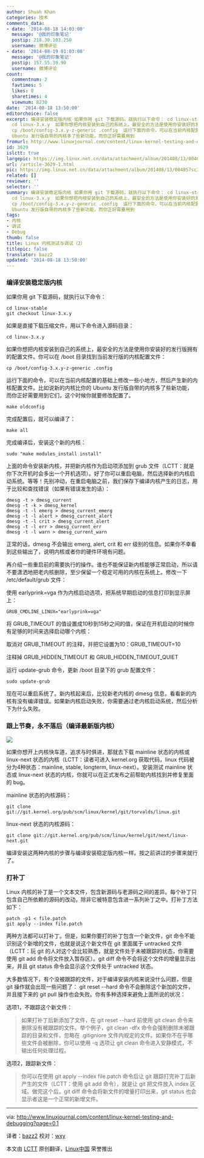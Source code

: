 ```yaml
---
author: Shuah Khan
categories: 技术
comments_data:
- date: '2014-08-18 14:03:00'
  message: '@我的印象笔记'
  postip: 218.30.103.250
  username: 微博评论
- date: '2014-08-19 01:03:00'
  message: '@我的印象笔记'
  postip: 157.55.39.90
  username: 微博评论
count:
  commentnum: 2
  favtimes: 5
  likes: 0
  sharetimes: 4
  viewnum: 8230
date: '2014-08-18 13:50:00'
editorchoice: false
excerpt: 编译安装稳定版内核 如果你用 git 下载源码，就执行以下命令： cd linux-stable git checkout linux-3.x.y  如果是直接下载压缩文件，用以下命令进入源码目录：
  cd linux-3.x.y  如果你想把内核安装到自己的系统上，最安全的方法是使用你安装好的发行版拥有的配置文件。你可以在 /boot 目录找到当前发行版的内核配置文件：
  cp /boot/config-3.x.y-z-generic .config  运行下面的命令，可以在当前内核配置的基础上修改一些小地方，然后产生新的内核配置文件。比如说新的内核比你的
  Ubuntu 发行版自带的内核多了些新功能，而你正好需要用到
fromurl: http://www.linuxjournal.com/content/linux-kernel-testing-and-debugging?page=0,1
id: 3629
islctt: true
largepic: https://img.linux.net.cn/data/attachment/album/201408/13/004057sc3n1gf5if5431iq.png
url: /article-3629-1.html
pic: https://img.linux.net.cn/data/attachment/album/201408/13/004057sc3n1gf5if5431iq.png.thumb.jpg
related: []
reviewer: ''
selector: ''
summary: 编译安装稳定版内核 如果你用 git 下载源码，就执行以下命令： cd linux-stable git checkout linux-3.x.y  如果是直接下载压缩文件，用以下命令进入源码目录：
  cd linux-3.x.y  如果你想把内核安装到自己的系统上，最安全的方法是使用你安装好的发行版拥有的配置文件。你可以在 /boot 目录找到当前发行版的内核配置文件：
  cp /boot/config-3.x.y-z-generic .config  运行下面的命令，可以在当前内核配置的基础上修改一些小地方，然后产生新的内核配置文件。比如说新的内核比你的
  Ubuntu 发行版自带的内核多了些新功能，而你正好需要用到
tags:
- 内核
- 调试
- Debug
thumb: false
title: Linux 内核测试与调试（2）
titlepic: false
translator: bazz2
updated: '2014-08-18 13:50:00'
---
```


### 编译安装稳定版内核


如果你用 git 下载源码，就执行以下命令：



```
cd linux-stable
git checkout linux-3.x.y

```

如果是直接下载压缩文件，用以下命令进入源码目录：



```
cd linux-3.x.y

```

如果你想把内核安装到自己的系统上，最安全的方法是使用你安装好的发行版拥有的配置文件。你可以在 /boot 目录找到当前发行版的内核配置文件：



```
cp /boot/config-3.x.y-z-generic .config

```

运行下面的命令，可以在当前内核配置的基础上修改一些小地方，然后产生新的内核配置文件。比如说新的内核比你的 Ubuntu 发行版自带的内核多了些新功能，而你正好需要用到它们，这个时候你就要修改配置了。



```
make oldconfig

```

完成配置后，就可以编译了：



```
make all

```

完成编译后，安装这个新的内核：



```
sudo "make modules_install install"

```

上面的命令安装新内核，并把新内核作为启动项添加到 grub 文件（LCTT：就是你下次开机时会多出一个开机选项）。好了你可以重启电脑，然后选择新的内核启动系统。等等！先别冲动，在重启电脑之前，我们保存下编译内核产生的日志，用于比较和查找错误（如果有错误发生的话）：



```
dmesg -t > dmesg_current
dmesg -t -k > dmesg_kernel
dmesg -t -l emerg > dmesg_current_emerg
dmesg -t -l alert > dmesg_current_alert
dmesg -t -l crit > dmesg_current_alert
dmesg -t -l err > dmesg_current_err
dmesg -t -l warn > dmesg_current_warn

```

正常的话，dmesg 不会输出 emerg, alert, crit 和 err 级别的信息。如果你不幸看到这些输出了，说明内核或者你的硬件环境有问题。


再介绍一些重启前的需要执行的操作。谁也不能保证新内核能够正常启动，所以请不要潇洒地把老内核删除，至少保留一个稳定可用的内核在系统上。修改一下 /etc/default/grub 文件：


使用 earlyprink=vga 作为内核启动选项，把系统早期启动的信息打印到显示屏上：



```
GRUB_CMDLINE_LINUX="earlyprink=vga" 

```

将 GRUB\_TIMEOUT 的值设置成10秒到15秒之间的值，保证在开机启动的时候你有足够的时间来选择启动哪个内核：


取消对 GRUB\_TIMEOUT 的注释，并把它设置为10：GRUB\_TIMEOUT=10


注释掉 GRUB\_HIDDEN\_TIMEOUT 和 GRUB\_HIDDEN\_TIMEOUT\_QUIET


运行 update-grub 命令，更新 /boot 目录下的 grub 配置文件：



```
sudo update-grub 

```

现在可以重启系统了。新内核起来后，比较新老内核的 dmesg 信息，看看新的内核有没有编译错误。如果新内核启动失败，你需要通过老内核启动系统，然后分析下为什么失败。


### 跟上节奏，永不落后（编译最新版内核）


![](/data/attachment/album/201408/13/004057sc3n1gf5if5431iq.png)


如果你想开上内核快车道，追求与时俱进，那就去下载 mainline 状态的内核或 linux-next 状态的内核（LCTT：读者可进入 kernel.org 获取代码，linux 代码被分为4种状态：mainline, stable, longterm, linux-next）。安装测试 mainline 状态或 linux-next 状态的内核，你就可以在正式发布之前帮助内核找到并修复里面的 bug。


mainline 状态的内核源码：



```
git clone git://git.kernel.org/pub/scm/linux/kernel/git/torvalds/linux.git

```

linux-next 状态的内核源码：



```
git clone git://git.kernel.org/pub/scm/linux/kernel/git/next/linux-next.git

```

编译安装这两种内核的步骤与编译安装稳定版内核一样。按之前讲过的步骤来就行了。


### 打补丁


Linux 内核的补丁是一个文本文件，包含新源码与老源码之间的差异。每个补丁只包含自己所依赖的源码的改动，除非它被特意包含进一系列补丁之中。打补丁方法如下：



```
patch -p1 < file.patch
git apply --index file.patch 

```

两种方法都可以打补丁。但是，如果你要打的补丁包含一个新文件，git 命令不能识别这个新增的文件，也就是说这个新文件在 git 里面属于 untracked 文件（LCTT：玩 git 的人对这个会比较熟悉，就是文件处于未被跟踪的状态，你需要使用 git add 命令将文件放入暂存区）。git diff 命令不会将这个文件的增量显示出来，并且 git status 命令会显示这个文件处于 untracked 状态。


大多数情况下，有个没被跟踪的文件，对于编译安装内核来说没什么问题，但是 git 操作就会出现一些问题了： git reset --hard 命令不会删除这个新加的文件，并且接下来的 git pull 操作也会失败。你有多种选择来避免上面所说的状况：


选项1，不跟踪这个新文件：



> 
> 如果打补丁后新添加了文件，在 git reset --hard 前使用 git clean 命令来删除没有被跟踪的文件。举个例子，git clean -dfx 命令会强制删除未被跟踪的目录和文件，忽略在 .gitigniore 文件内规定的文件。如果你不在乎哪些文件会被删除，你可以使用 -q 选项让 git clean 命令进入安静模式，不输出任何处理过程。
> 
> 
> 


选项2，跟踪新文件：



> 
> 你可以在使用 git apply --index file.patch 命令后让 git 跟踪打完补丁后新产生的文件（LCTT：使用 git add 命令），就是让 git 把文件放入 index 区域。做完这个后，git diff 命令会将新文件的增量打印出来，git status 也会显示者这是一个正常的新增文件。
> 
> 
> 




---


via: <http://www.linuxjournal.com/content/linux-kernel-testing-and-debugging?page=0,1>


译者：[bazz2](https://github.com/bazz2) 校对：[wxy](https://github.com/wxy)


本文由 [LCTT](https://github.com/LCTT/TranslateProject) 原创翻译，[Linux中国](http://linux.cn/) 荣誉推出